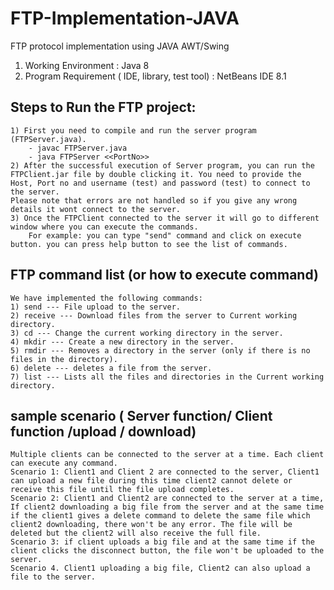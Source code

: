 # FTP-Implementation-JAVA
FTP protocol implementation using JAVA AWT/Swing

1. Working Environment : Java 8
2. Program Requirement ( IDE, library, test tool) : 
	NetBeans IDE 8.1

Steps to Run the FTP project:
--------------------------------
	1) First you need to compile and run the server program (FTPServer.java).
		- javac FTPServer.java
		- java FTPServer <<PortNo>>
	2) After the successful execution of Server program, you can run the FTPClient.jar file by double clicking it. You need to provide the Host, Port no and username (test) and password (test) to connect to the server. 
	Please note that errors are not handled so if you give any wrong details it wont connect to the server. 
	3) Once the FTPClient connected to the server it will go to different window where you can execute the commands.
		For example: you can type "send" command and click on execute button. you can press help button to see the list of commands.


FTP command list (or how to execute command)
----------------------------------------------
	We have implemented the following commands:
	1) send --- File upload to the server.
	2) receive --- Download files from the server to Current working directory.
	3) cd --- Change the current working directory in the server.
	4) mkdir --- Create a new directory in the server.
	5) rmdir --- Removes a directory in the server (only if there is no files in the directory).
	6) delete --- deletes a file from the server.
	7) list --- Lists all the files and directories in the Current working directory.
		
sample scenario ( Server function/ Client function /upload / download)
------------------------------------------------------------------------
	Multiple clients can be connected to the server at a time. Each client can execute any command. 
	Scenario 1: Client1 and Client 2 are connected to the server, Client1 can upload a new file during this time client2 cannot delete or receive this file until the file upload completes.
	Scenario 2: Client1 and Client2 are connected to the server at a time, If client2 downloading a big file from the server and at the same time if the client1 gives a delete command to delete the same file which client2 downloading, there won't be any error. The file will be deleted but the client2 will also receive the full file.
	Scenario 3: if client uploads a big file and at the same time if the client clicks the disconnect button, the file won't be uploaded to the server.
	Scenario 4. Client1 uploading a big file, Client2 can also upload a file to the server.
